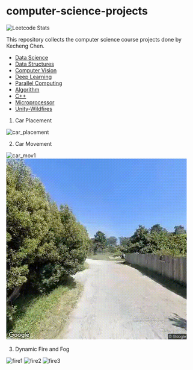 # computer-science-projects
![Leetcode Stats](https://leetcard.jacoblin.cool/Kecheng-Chen?theme=unicorn)

This repository collects the computer science course projects done by Kecheng Chen.
* [Data Science](https://github.com/Kecheng-Chen/data-science)
* [Data Structures](https://github.com/Kecheng-Chen/data-structures)
* [Computer Vision](https://github.com/Kecheng-Chen/computer-vision)
* [Deep Learning](https://github.com/Kecheng-Chen/deep-learning)
* [Parallel Computing](https://github.com/Kecheng-Chen/final_project)
* [Algorithm](https://github.com/Kecheng-Chen/algorithm)
* [C++](https://github.com/Kecheng-Chen/SimCenterBootcamp2023)
* [Microprocessor](https://github.com/Kecheng-Chen/microprocessor)
* [Unity-Wildfires](https://www.youtube.com/watch?v=Hu5GZwlxnJ4)
1. Car Placement

![car_placement](https://github.com/Kecheng-Chen/computer-science-projects/assets/54642184/a1f14d05-1e57-4ef0-a6fb-50a9df569345)

2. Car Movement

![car_mov1](https://github.com/Kecheng-Chen/computer-science-projects/assets/54642184/50ce6c68-f1d7-4051-9f64-eb74f7b23e49)
![](https://github.com/Kecheng-Chen/computer-science-projects/blob/main/car_mov2.gif)

3. Dynamic Fire and Fog

![fire1](https://github.com/Kecheng-Chen/computer-science-projects/assets/54642184/d40ab200-7c9c-4562-add2-dd0256f321c4)
![fire2](https://github.com/Kecheng-Chen/computer-science-projects/assets/54642184/e1d96b55-38bd-44e1-8301-0d0d41ccf4e7)
![fire3](https://github.com/Kecheng-Chen/computer-science-projects/assets/54642184/d694277c-74e4-476f-95bc-6b5624f2d83d)

